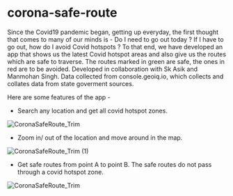 # corona-safe-route

Since the Covid19 pandemic began, getting up everyday, the first thought that comes to many of our minds is - Do I need to go out today ? If I have to go out, how do I avoid Covid hotspots ?
To that end, we have developed an app that shows us the latest Covid hotspot areas and also give us the routes which are safe to traverse.
The routes marked in green are safe, the ones in red are to be avoided.
Developed in collaboration with Sk Asik and Manmohan Singh.
Data collected from console.geoiq.io, which collects and collates data from state goverment sources.

Here are some features of the app -

* Search any location and get all covid hotspot zones.

![CoronaSafeRoute_Trim](https://user-images.githubusercontent.com/47722399/116146384-1210ea80-a6fc-11eb-8d61-c27abbb3f3e9.gif)

* Zoom in/ out of the location and move around in the map.

![CoronaSafeRoute_Trim (1)](https://user-images.githubusercontent.com/47722399/116148309-5f8e5700-a6fe-11eb-9999-2f8150c6bcdc.gif)

* Get safe routes from point A to point B. The safe routes do not pass through a covid hotspot zone.

![CoronaSafeRoute_Trim](https://user-images.githubusercontent.com/47722399/116148632-c27fee00-a6fe-11eb-92a9-4676b18d942e.gif)
